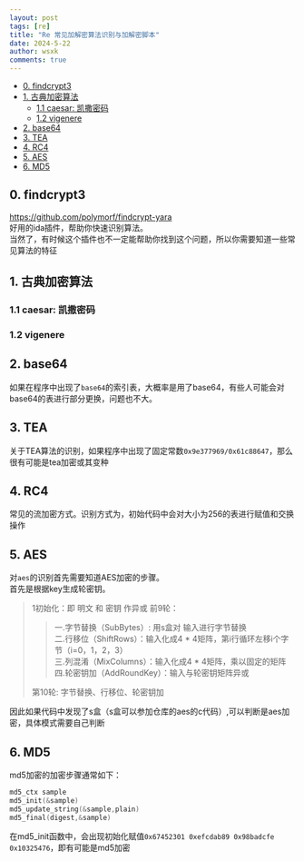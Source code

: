 ```yaml
---
layout: post
tags: [re]
title: "Re 常见加解密算法识别与加解密脚本"
date: 2024-5-22
author: wsxk
comments: true
---
```


- [0. findcrypt3](#0-findcrypt3)
- [1.  古典加密算法](#1--古典加密算法)
  - [1.1 caesar: 凯撒密码](#11-caesar-凯撒密码)
  - [1.2 vigenere](#12-vigenere)
- [2. base64](#2-base64)
- [3. TEA](#3-tea)
- [4. RC4](#4-rc4)
- [5. AES](#5-aes)
- [6. MD5](#6-md5)

## 0. findcrypt3<br>
https://github.com/polymorf/findcrypt-yara<br>
好用的ida插件，帮助你快速识别算法。<br>
当然了，有时候这个插件也不一定能帮助你找到这个问题，所以你需要知道一些常见算法的特征<br>

## 1.  古典加密算法<br>
### 1.1 caesar: 凯撒密码<br>


### 1.2 vigenere<br>



## 2. base64<br>
如果在程序中出现了`base64`的索引表，大概率是用了base64，有些人可能会对base64的表进行部分更换，问题也不大。<br>

## 3. TEA<br>
关于TEA算法的识别，如果程序中出现了固定常数`0x9e377969/0x61c88647`，那么很有可能是tea加密或其变种

## 4. RC4<br>
常见的流加密方式。识别方式为，初始代码中会对大小为256的表进行赋值和交换操作<br>

## 5. AES<br>
对`aes`的识别首先需要知道AES加密的步骤。<br>
首先是根据key生成轮密钥。
> 1初始化：即 明文 和 密钥 作异或
> 前9轮：
> > 一.字节替换（SubBytes）: 用s盒对 输入进行字节替换<br>
> > 二.行移位（ShiftRows）：输入化成4 * 4矩阵，第i行循环左移i个字节（i=0，1，2，3）<br>
> > 三.列混淆（MixColumns）：输入化成4 * 4矩阵，乘以固定的矩阵<br>
> > 四.轮密钥加（AddRoundKey）：输入与轮密钥矩阵异或<br>
> 
> 第10轮: 字节替换、行移位、轮密钥加

因此如果代码中发现了s盒（s盒可以参加仓库的aes的c代码）,可以判断是aes加密，具体模式需要自己判断<br>

## 6. MD5<br>
md5加密的加密步骤通常如下：<br>
```c
md5_ctx sample
md5_init(&sample)
md5_update_string(&sample,plain)
md5_final(digest,&sample)
```
在md5_init函数中，会出现初始化赋值`0x67452301 0xefcdab89 0x98badcfe 0x10325476`，即有可能是md5加密


